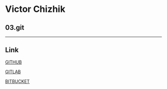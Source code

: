# Victor Chizhik
## 03.git

***

## Link

[GITHUB](https://github.com/Vchizhik/proba1/tree/m-sa2-10-19)

[GITLAB](https://gitlab.com/vchizhik/victor_chizhik/tree/m-sa2-10-19)

[BITBUCKET](https://bitbucket.org/vchizhik/proba1/src/m-sa2-10-19/)
